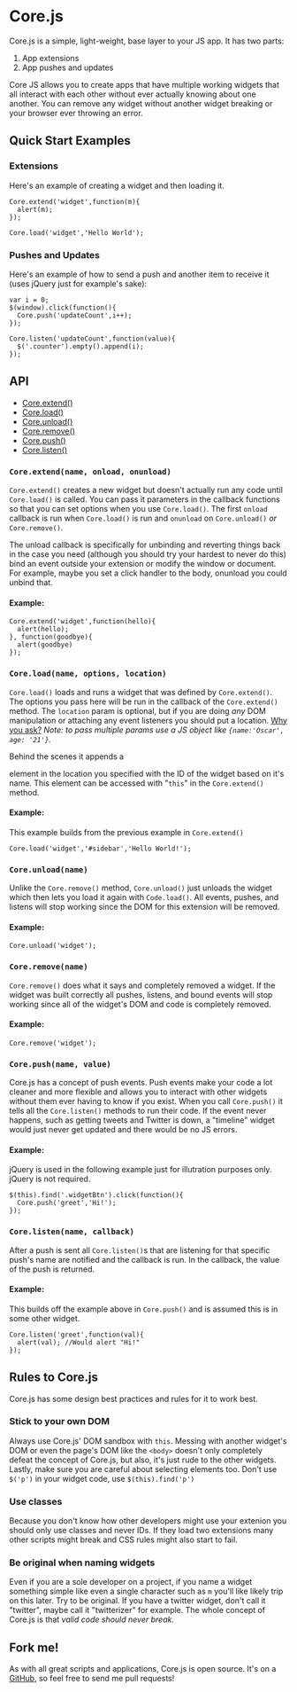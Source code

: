 # Core.js

Core.js is a simple, light-weight, base layer to your JS app. It has two parts:

1.  App extensions
2.  App pushes and updates

Core JS allows you to create apps that have multiple working widgets that all interact with each other without ever actually knowing about one another. You can remove any widget without another widget breaking or your browser ever throwing an error.

## Quick Start Examples

### Extensions

Here's an example of creating a widget and then loading it.

    Core.extend('widget',function(m){
      alert(m);
    });
          
    Core.load('widget','Hello World');

### Pushes and Updates

Here's an example of how to send a push and another item to receive it (uses jQuery just for example's sake):

    var i = 0;
    $(window).click(function(){
      Core.push('updateCount',i++);
    });
    
    Core.listen('updateCount',function(value){
      $('.counter').empty().append(i);
    });

## API

*   [Core.extend()][1]
*   [Core.load()][2]
*   [Core.unload()][3]
*   [Core.remove()][4]
*   [Core.push()][5]
*   [Core.listen()][6]

### `Core.extend(name, onload, onunload)`

`Core.extend()` creates a new widget but doesn't actually run any code until `Core.load()` is called. You can pass it parameters in the callback functions so that you can set options when you use `Core.load()`. The first `onload` callback is run when `Core.load()` is run and `onunload` on `Core.unload()` *or* `Core.remove()`.

The unload callback is specifically for unbinding and reverting things back in the case you need (although you should try your hardest to never do this) bind an event outside your extension or modify the window or document. For example, maybe you set a click handler to the body, onunload you could unbind that.

#### Example:

    Core.extend('widget',function(hello){
      alert(hello);
    }, function(goodbye){
      alert(goodbye)
    });

### `Core.load(name, options, location)`

`Core.load()` loads and runs a widget that was defined by `Core.extend()`. The options you pass here will be run in the callback of the `Core.extend()` method. The `location` param is optional, but if you are doing *any* DOM manipulation or attaching any event listeners you should put a location. [Why you ask?][7] *Note: to pass multiple params use a JS object like `{name:'Oscar', age: '21'}`.*

Behind the scenes it appends a <div id="core-widgetName"> element in the location you specified with the ID of the widget based on it's name. This element can be accessed with "`this`" in the `Core.extend()` method.

#### Example:

This example builds from the previous example in `Core.extend()`

    Core.load('widget','#sidebar','Hello World!');

### `Core.unload(name)`

Unlike the `Core.remove()` method, `Core.unload()` just unloads the widget which then lets you load it again with `Code.load()`. All events, pushes, and listens will stop working since the DOM for this extension will be removed.

#### Example:

    Core.unload('widget');

### `Core.remove(name)`

`Core.remove()` does what it says and completely removed a widget. If the widget was built correctly all pushes, listens, and bound events will stop working since all of the widget's DOM and code is completely removed.

#### Example:

    Core.remove('widget');

### `Core.push(name, value)`

Core.js has a concept of push events. Push events make your code a lot cleaner and more flexible and allows you to interact with other widgets without them ever having to know if you exist. When you call `Core.push()` it tells all the `Core.listen()` methods to run their code. If the event never happens, such as getting tweets and Twitter is down, a "timeline" widget would just never get updated and there would be no JS errors.

#### Example:

jQuery is used in the following example just for illutration purposes only. jQuery is not required.

    $(this).find('.widgetBtn').click(function(){
      Core.push('greet','Hi!');
    });

### `Core.listen(name, callback)`

After a push is sent all `Core.listen()`s that are listening for that specific push's name are notified and the callback is run. In the callback, the value of the push is returned.

#### Example:

This builds off the example above in `Core.push()` and is assumed this is in some other widget.

    Core.listen('greet',function(val){
      alert(val); //Would alert "Hi!"
    });

## Rules to Core.js

Core.js has some design best practices and rules for it to work best.

### Stick to your own DOM

Always use Core.js' DOM sandbox with `this`. Messing with another widget's DOM or even the page's DOM like the `<body>` doesn't only completely defeat the concept of Core.js, but also, it's just rude to the other widgets. Lastly, make sure you are careful about selecting elements too. Don't use `$('p')` in your widget code, use `$(this).find('p')`

### Use classes

Because you don't know how other developers might use your extenion you should only use classes and never IDs. If they load two extensions many other scripts might break and CSS rules might also start to fail.

### Be original when naming widgets

Even if you are a sole developer on a project, if you name a widget something simple like even a single character such as `m` you'll like likely trip on this later. Try to be original. If you have a twitter widget, don't call it "twitter", maybe call it "twitterizer" for example. The whole concept of Core.js is that *valid code should never break.*

## Fork me!

As with all great scripts and applications, Core.js is open source. It's on a [GitHub][8], so feel free to send me pull requests!  

 [1]: #core.extend
 [2]: #core.load
 [3]: #core.unload
 [4]: #core.remove
 [5]: #core.push
 [6]: #core.listen
 [7]: #stick-to-your-own-dom
 [8]: https://github.com/OscarGodson/Core.js